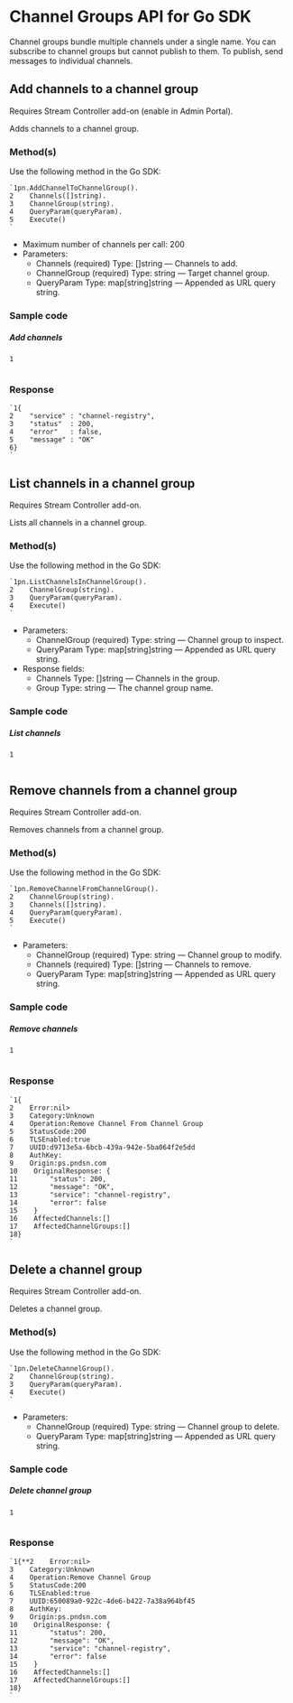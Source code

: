 # Channel Groups API for Go SDK

Channel groups bundle multiple channels under a single name. You can subscribe to channel groups but cannot publish to them. To publish, send messages to individual channels.

## Add channels to a channel group

Requires Stream Controller add-on (enable in Admin Portal).

Adds channels to a channel group.

### Method(s)

Use the following method in the Go SDK:

```
`1pn.AddChannelToChannelGroup().  
2    Channels([]string).  
3    ChannelGroup(string).  
4    QueryParam(queryParam).  
5    Execute()  
`
```

- Maximum number of channels per call: 200
- Parameters:
  - Channels (required) Type: []string — Channels to add.
  - ChannelGroup (required) Type: string — Target channel group.
  - QueryParam Type: map[string]string — Appended as URL query string.

### Sample code

##### Add channels

```
1
  

```

### Response

```
`1{  
2    "service" : "channel-registry",  
3    "status"  : 200,  
4    "error"   : false,  
5    "message" : "OK"  
6}  
`
```

## List channels in a channel group

Requires Stream Controller add-on.

Lists all channels in a channel group.

### Method(s)

Use the following method in the Go SDK:

```
`1pn.ListChannelsInChannelGroup().  
2    ChannelGroup(string).  
3    QueryParam(queryParam).  
4    Execute()  
`
```

- Parameters:
  - ChannelGroup (required) Type: string — Channel group to inspect.
  - QueryParam Type: map[string]string — Appended as URL query string.
- Response fields:
  - Channels Type: []string — Channels in the group.
  - Group Type: string — The channel group name.

### Sample code

##### List channels

```
1
  

```

## Remove channels from a channel group

Requires Stream Controller add-on.

Removes channels from a channel group.

### Method(s)

Use the following method in the Go SDK:

```
`1pn.RemoveChannelFromChannelGroup().  
2    ChannelGroup(string).  
3    Channels([]string).  
4    QueryParam(queryParam).  
5    Execute()  
`
```

- Parameters:
  - ChannelGroup (required) Type: string — Channel group to modify.
  - Channels (required) Type: []string — Channels to remove.
  - QueryParam Type: map[string]string — Appended as URL query string.

### Sample code

##### Remove channels

```
1
  

```

### Response

```
`1{  
2    Error:nil>  
3    Category:Unknown  
4    Operation:Remove Channel From Channel Group  
5    StatusCode:200  
6    TLSEnabled:true  
7    UUID:d9713e5a-6bcb-439a-942e-5ba064f2e5dd  
8    AuthKey:  
9    Origin:ps.pndsn.com  
10    OriginalResponse: {  
11        "status": 200,  
12        "message": "OK",  
13        "service": "channel-registry",  
14        "error": false  
15    }  
16    AffectedChannels:[]  
17    AffectedChannelGroups:[]  
18}  
`
```

## Delete a channel group

Requires Stream Controller add-on.

Deletes a channel group.

### Method(s)

Use the following method in the Go SDK:

```
`1pn.DeleteChannelGroup().  
2    ChannelGroup(string).  
3    QueryParam(queryParam).  
4    Execute()  
`
```

- Parameters:
  - ChannelGroup (required) Type: string — Channel group to delete.
  - QueryParam Type: map[string]string — Appended as URL query string.

### Sample code

##### Delete channel group

```
1
  

```

### Response

```
`1{**2    Error:nil>  
3    Category:Unknown  
4    Operation:Remove Channel Group  
5    StatusCode:200  
6    TLSEnabled:true  
7    UUID:650089a0-922c-4de6-b422-7a38a964bf45  
8    AuthKey:  
9    Origin:ps.pndsn.com  
10    OriginalResponse: {  
11        "status": 200,  
12        "message": "OK",  
13        "service": "channel-registry",  
14        "error": false  
15    }  
16    AffectedChannels:[]  
17    AffectedChannelGroups:[]  
18}  
`
```